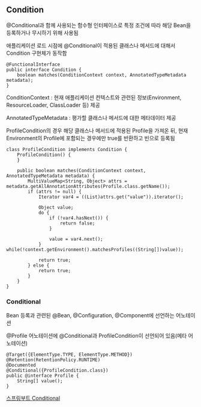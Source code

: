 ## Condition

@Conditional과 함께 사용되는 함수형 인터페이스로 특정 조건에 따라 해당 Bean을 등록하거나 무시하기 위해 사용됨

애플리케이션 로드 시점에 @Conditional이 적용된 클래스나 메서드에 대해서 Condition 구현체가 동작함

```
@FunctionalInterface
public interface Condition {
    boolean matches(ConditionContext context, AnnotatedTypeMetadata metadata);
}
```

ConditionContext : 현재 애플리케이션 컨텍스트와 관련된 정보(Environment, ResourceLoader, ClassLoader 등) 제공

AnnotatedTypeMetadata : 평가할 클래스나 메서드에 대한 메타데이터 제공

ProfileCondition의 경우 해당 클래스나 메서드에 적용된 Profile을 가져온 뒤, 현재 Environment의 Profile에 포함되는 경우에만 true를 반환하고 빈으로 등록됨

```
class ProfileCondition implements Condition {
    ProfileCondition() {
    }

    public boolean matches(ConditionContext context, AnnotatedTypeMetadata metadata) {
        MultiValueMap<String, Object> attrs = metadata.getAllAnnotationAttributes(Profile.class.getName());
        if (attrs != null) {
            Iterator var4 = ((List)attrs.get("value")).iterator();

            Object value;
            do {
                if (!var4.hasNext()) {
                    return false;
                }

                value = var4.next();
            } while(!context.getEnvironment().matchesProfiles((String[])value));

            return true;
        } else {
            return true;
        }
    }
}
```

### Conditional

Bean 등록과 관련된 @Bean, @Configuration, @Component에 선언하는 어노테이션

@Profile 어노테이션에 @Conditional과 ProfileCondition이 선언되어 있음(메타 어노테이션)

```
@Target({ElementType.TYPE, ElementType.METHOD})
@Retention(RetentionPolicy.RUNTIME)
@Documented
@Conditional({ProfileCondition.class})
public @interface Profile {
    String[] value();
}
```

[스프링부트 Conditional]()
